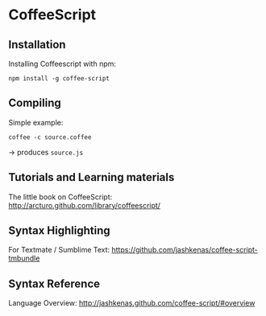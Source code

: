 # CoffeeScript

## Installation

Installing Coffeescript with npm:

    npm install -g coffee-script


## Compiling

Simple example:

    coffee -c source.coffee
  
-> produces `source.js`

## Tutorials and Learning materials

The little book on CoffeeScript: <http://arcturo.github.com/library/coffeescript/>

## Syntax Highlighting

For Textmate / Sumblime Text: <https://github.com/jashkenas/coffee-script-tmbundle>

## Syntax Reference

Language Overview: <http://jashkenas.github.com/coffee-script/#overview>
